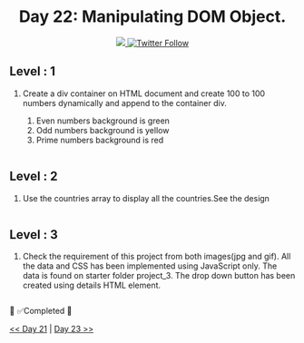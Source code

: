 <div align="center">
  <h1> Day 22: Manipulating DOM Object.</h1>
  <a class="header-badge" target="_blank" href="https://www.linkedin.com/in/manthan-ankolekar-597b07a8/">
  <img src="https://img.shields.io/badge/style--5eba00.svg?label=LinkedIn&logo=linkedin&style=social">
  </a>
  <a class="header-badge" target="_blank" href="https://twitter.com/manthan_ank">
  <img alt="Twitter Follow" src="https://img.shields.io/twitter/follow/manthan_ank?style=social">
  </a>
</div>

## Level : 1

1. Create a div container on HTML document and create 100 to 100 numbers dynamically and append to the container div.

    1. Even numbers background is green
    2. Odd numbers background is yellow
    3. Prime numbers background is red

    ```jsx

    ```

## Level : 2

1. Use the countries array to display all the countries.See the design

    ```jsx

    ```

## Level : 3

1. Check the requirement of this project from both images(jpg and gif). All the data and CSS has been implemented using JavaScript only. The data is found on starter folder project_3. The drop down button has been created using details HTML element.

    ```jsx

    ```

🎉 ✅Completed 🎉

[<< Day 21](/Day21/Day21.md) | [Day 23 >>](/Day23/Day23.md)
